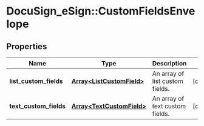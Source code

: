 # DocuSign_eSign::CustomFieldsEnvelope

## Properties
Name | Type | Description | Notes
------------ | ------------- | ------------- | -------------
**list_custom_fields** | [**Array&lt;ListCustomField&gt;**](ListCustomField.md) | An array of list custom fields. | [optional] 
**text_custom_fields** | [**Array&lt;TextCustomField&gt;**](TextCustomField.md) | An array of text custom fields. | [optional] 


